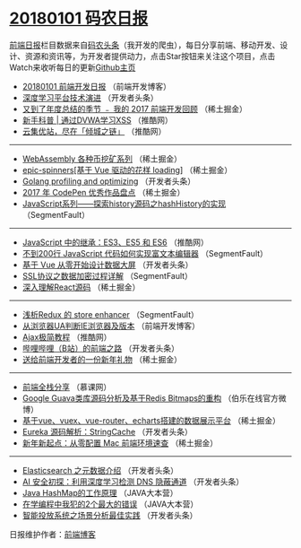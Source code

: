# [20180101 码农日报](https://toutiao.qdkfweb.cn/date/2018/01/01)

[前端日报](https://qdkfweb.cn/c/news)栏目数据来自[码农头条](https://toutiao.qdkfweb.cn/)（我开发的爬虫），每日分享前端、移动开发、设计、资源和资讯等，为开发者提供动力，点击Star按钮来关注这个项目，点击Watch来收听每日的更新[Github主页](https://github.com/kujian/frontendDaily)
* [20180101 前端开发日报](https://toutiao.qdkfweb.cn/61502.html) （前端开发博客）
* [深度学习平台技术演进](https://toutiao.qdkfweb.cn/61387.html) （开发者头条）
* [又到了年度总结的季节 ﹣ 我的 2017 前端开发回顾](https://toutiao.qdkfweb.cn/61450.html) （稀土掘金）
* [新手科普 | 通过DVWA学习XSS](https://toutiao.qdkfweb.cn/61436.html) （推酷网）
* [云集优站，尽在「倾城之链」](https://toutiao.qdkfweb.cn/61432.html) （推酷网）

***
* [WebAssembly 各种币挖矿系列](https://toutiao.qdkfweb.cn/61451.html) （稀土掘金）
* [epic-spinners[基于 Vue 驱动的花样 loading]](https://toutiao.qdkfweb.cn/61447.html) （稀土掘金）
* [Golang profiling and optimizing](https://toutiao.qdkfweb.cn/61388.html) （开发者头条）
* [2017 年 CodePen 优秀作品盘点](https://toutiao.qdkfweb.cn/61448.html) （稀土掘金）
* [JavaScript系列——探索history源码之hashHistory的实现](https://toutiao.qdkfweb.cn/61402.html) （SegmentFault）

***
* [JavaScript 中的继承：ES3、ES5 和 ES6](https://toutiao.qdkfweb.cn/61433.html) （推酷网）
* [不到200行 JavaScript 代码如何实现富文本编辑器](https://toutiao.qdkfweb.cn/61403.html) （SegmentFault）
* [基于 Vue 从零开始设计数据大屏](https://toutiao.qdkfweb.cn/61390.html) （开发者头条）
* [SSL协议之数据加密过程详解](https://toutiao.qdkfweb.cn/61404.html) （SegmentFault）
* [深入理解React源码](https://toutiao.qdkfweb.cn/61452.html) （稀土掘金）

***
* [浅析Redux 的 store enhancer](https://toutiao.qdkfweb.cn/61406.html) （SegmentFault）
* [从浏览器UA判断IE浏览器及版本](https://toutiao.qdkfweb.cn/61503.html) （前端开发博客）
* [Ajax极简教程](https://toutiao.qdkfweb.cn/61437.html) （推酷网）
* [哔哩哔哩（B站）的前端之路](https://toutiao.qdkfweb.cn/61384.html) （开发者头条）
* [送给前端开发者的一份新年礼物](https://toutiao.qdkfweb.cn/61444.html) （稀土掘金）

***
* [前端全栈分享](https://toutiao.qdkfweb.cn/61494.html) （慕课网）
* [Google Guava类库源码分析及基于Redis Bitmaps的重构](https://toutiao.qdkfweb.cn/61506.html) （伯乐在线官方微博）
* [基于vue、vuex、vue-router、echarts搭建的数据展示平台](https://toutiao.qdkfweb.cn/61445.html) （稀土掘金）
* [Eureka 源码解析：StringCache](https://toutiao.qdkfweb.cn/61396.html) （开发者头条）
* [新年新起点：从零配置 Mac 前端环境速查](https://toutiao.qdkfweb.cn/61446.html) （稀土掘金）

***
* [Elasticsearch 之元数据介绍](https://toutiao.qdkfweb.cn/61397.html) （开发者头条）
* [AI 安全初探：利用深度学习检测 DNS 隐蔽通道](https://toutiao.qdkfweb.cn/61398.html) （开发者头条）
* [Java HashMap的工作原理](https://toutiao.qdkfweb.cn/61498.html) （JAVA大本营）
* [在学编程中我犯的2个最大的错误](https://toutiao.qdkfweb.cn/61499.html) （JAVA大本营）
* [智能投放系统之场景分析最佳实践](https://toutiao.qdkfweb.cn/61389.html) （开发者头条）

日报维护作者：[前端博客](https://qdkfweb.cn/) 
